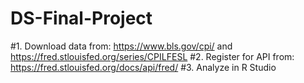 # DS-Final-Project

#1. Download data from: https://www.bls.gov/cpi/ and https://fred.stlouisfed.org/series/CPILFESL
#2. Register for API from: https://fred.stlouisfed.org/docs/api/fred/
#3. Analyze in R Studio
